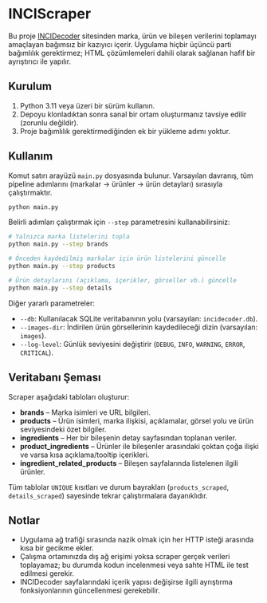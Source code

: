 # INCIScraper

Bu proje [INCIDecoder](https://incidecoder.com) sitesinden marka, ürün ve
bileşen verilerini toplamayı amaçlayan bağımsız bir kazıyıcı içerir. Uygulama
hiçbir üçüncü parti bağımlılık gerektirmez; HTML çözümlemeleri dahili olarak
sağlanan hafif bir ayrıştırıcı ile yapılır.

## Kurulum

1. Python 3.11 veya üzeri bir sürüm kullanın.
2. Depoyu klonladıktan sonra sanal bir ortam oluşturmanız tavsiye edilir (zorunlu
   değildir).
3. Proje bağımlılık gerektirmediğinden ek bir yükleme adımı yoktur.

## Kullanım

Komut satırı arayüzü `main.py` dosyasında bulunur. Varsayılan davranış, tüm
pipeline adımlarını (markalar → ürünler → ürün detayları) sırasıyla
çalıştırmaktır.

```bash
python main.py
```

Belirli adımları çalıştırmak için `--step` parametresini kullanabilirsiniz:

```bash
# Yalnızca marka listelerini topla
python main.py --step brands

# Önceden kaydedilmiş markalar için ürün listelerini güncelle
python main.py --step products

# Ürün detaylarını (açıklama, içerikler, görseller vb.) güncelle
python main.py --step details
```

Diğer yararlı parametreler:

- `--db`: Kullanılacak SQLite veritabanının yolu (varsayılan: `incidecoder.db`).
- `--images-dir`: İndirilen ürün görsellerinin kaydedileceği dizin (varsayılan: `images`).
- `--log-level`: Günlük seviyesini değiştirir (`DEBUG`, `INFO`, `WARNING`, `ERROR`, `CRITICAL`).

## Veritabanı Şeması

Scraper aşağıdaki tabloları oluşturur:

- **brands** – Marka isimleri ve URL bilgileri.
- **products** – Ürün isimleri, marka ilişkisi, açıklamalar, görsel yolu ve
  ürün seviyesindeki özet bilgiler.
- **ingredients** – Her bir bileşenin detay sayfasından toplanan veriler.
- **product_ingredients** – Ürünler ile bileşenler arasındaki çoktan çoğa ilişki
  ve varsa kısa açıklama/tooltip içerikleri.
- **ingredient_related_products** – Bileşen sayfalarında listelenen ilgili
  ürünler.

Tüm tablolar `UNIQUE` kısıtları ve durum bayrakları (`products_scraped`,
`details_scraped`) sayesinde tekrar çalıştırmalara dayanıklıdır.

## Notlar

- Uygulama ağ trafiği sırasında nazik olmak için her HTTP isteği arasında kısa
  bir gecikme ekler.
- Çalışma ortamınızda dış ağ erişimi yoksa scraper gerçek verileri toplayamaz;
  bu durumda kodun incelenmesi veya sahte HTML ile test edilmesi gerekir.
- INCIDecoder sayfalarındaki içerik yapısı değişirse ilgili ayrıştırma
  fonksiyonlarının güncellenmesi gerekebilir.
